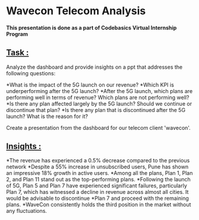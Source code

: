 # Wavecon Telecom Analysis
#### This presentation is done as a part of Codebasics Virtual Internship Program

## <u> Task : </u>
  Analyze the dashboard and provide insights on a ppt that addresses the following questions:

   *What is the impact of the 5G launch on our revenue?
   *Which KPI is underperforming after the 5G launch?
   *After the 5G launch, which plans are performing well in terms of revenue? Which plans are not performing well?
   *Is there any plan affected largely by the 5G launch? Should we continue or discontinue that plan?
   *Is there any plan that is discontinued after the 5G launch? What is the reason for it?
   
  Create a presentation from the dashboard for our telecom client 'wavecon'.

## <u> Insights : </u>

 *The revenue has experienced a 0.5% decrease compared to the previous network
 *Despite a 55% increase in unsubscribed users, Pune has shown an impressive 18% growth in active users.
 *Among all the plans, Plan 1, Plan 2, and Plan 11 stand out as the top-performing plans.
 *Following the launch of 5G, Plan 5 and Plan 7 have experienced significant failures, particularly Plan 7, which has witnessed a decline in revenue across almost all cities. It would be advisable to discontinue 
 *Plan 7 and proceed with the remaining plans.
 *WaveCon consistently holds the third position in the market without any fluctuations.

